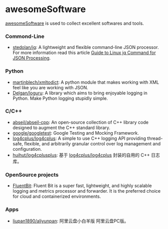 # awesomeSoftware

[awesomeSoftware](https://parg.co/bh01) is used to collect excellent softwares and tools.

### Commond-Line
- [stedolan/jq](https://github.com/stedolan/jq): A lightweight and flexible command-line JSON processor. For more information read this article [Guide to Linux jq Command for JSON Processing](https://www.baeldung.com/linux/jq-command-json).

### Python
- [martinblech/xmltodict](https://github.com/martinblech/xmltodict): A python module that makes working with XML feel like you are working with JSON.
- [Delgan/loguru](https://github.com/Delgan/loguru): A library which aims to bring enjoyable logging in Python. Make Python logging stupidly simple.

### C/C++
- [abseil/abseil-cpp](https://github.com/abseil/abseil-cpp): An open-source collection of C++ library code designed to augment the C++ standard library.
- [google/googletest](https://github.com/google/googletest): Google Testing and Mocking Framework.
- [log4cplus/log4cplus](https://github.com/log4cplus/log4cplus): A simple to use C++ logging API providing thread-safe, flexible, and arbitrarily granular control over log management and configuration.
- [huihut/log4cplusplus](https://github.com/huihut/log4cplusplus): 基于 [log4cplus/log4cplus](https://github.com/log4cplus/log4cplus) 封装的自用的 C++ 日志库。

### OpenSource projects
- [FluentBit](https://fluentbit.io/): Fluent Bit is a super fast, lightweight, and highly scalable logging and metrics processor and forwarder. It is the preferred choice for cloud and containerized environments.

### Apps
- [liupan1890/aliyunpan](https://github.com/liupan1890/aliyunpan): 阿里云盘小白羊版 阿里云盘PC版。
